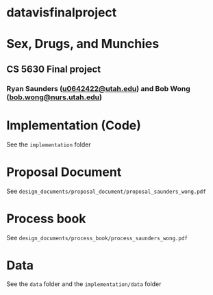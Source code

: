 # datavisfinalproject

# Sex, Drugs, and Munchies
## CS 5630 Final project
### Ryan Saunders (u0642422@utah.edu) and Bob Wong (bob.wong@nurs.utah.edu)

# Implementation (Code)
See the `implementation` folder

# Proposal Document
See `design_documents/proposal_document/proposal_saunders_wong.pdf`

# Process book
See `design_documents/process_book/process_saunders_wong.pdf`

# Data
See the `data` folder and the `implementation/data` folder
